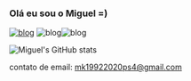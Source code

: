 ### Olá eu sou o Miguel  =)


[![blog](https://img.shields.io/badge/Instagram-E4405F?style=for-the-badge&logo=instagram&logoColor=white)](https://instagram.com/migueloliveira049)
![blog](https://img.shields.io/badge/Windows-0078D6?style=for-the-badge&logo=windows&logoColor=white)![blog](https://img.shields.io/badge/HTML-239120?style=for-the-badge&logo=html5&logoColor=white)

![Miguel's GitHub stats](https://github-readme-stats.vercel.app/api?username=miguel&show_icons=true&theme=dark)

contato de email: mk19922020ps4@gmail.com
